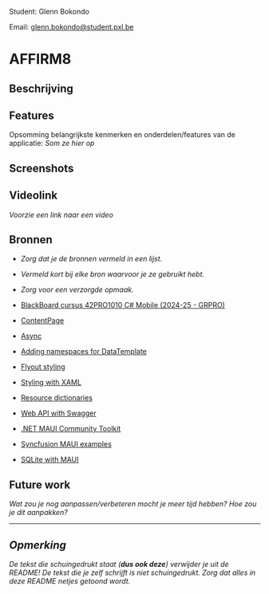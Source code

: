 Student: Glenn Bokondo

Email: glenn.bokondo@student.pxl.be

# AFFIRM8
## Beschrijving


## Features
Opsomming belangrijkste kenmerken en onderdelen/features van de applicatie: 
*Som ze hier op*

## Screenshots


## Videolink
*Voorzie een link naar een video*

## Bronnen
* *Zorg dat je de bronnen vermeld in een lijst.*
* *Vermeld kort bij elke bron waarvoor je ze gebruikt hebt.*
* *Zorg voor een verzorgde opmaak.*

* [BlackBoard cursus 42PRO1010 C# Mobile (2024-25 - GRPRO)](https://blackboard.pxl.be/ultra/courses/_55158_1/outline)
* [ContentPage](https://learn.microsoft.com/en-us/dotnet/maui/user-interface/pages/contentpage?view=net-maui-9.0)
* [Async](https://learn.microsoft.com/en-us/dotnet/csharp/asynchronous-programming/)
* [Adding namespaces for DataTemplate](https://www.reddit.com/r/dotnetMAUI/comments/165xxc8/new_pages_arent_showing_up_within_datatemplate/)
* [Flyout styling](https://learn.microsoft.com/en-us/dotnet/maui/fundamentals/shell/flyout?view=net-maui-8.0#flyout-width-and-height)
* [Styling with XAML](https://learn.microsoft.com/en-us/dotnet/maui/user-interface/styles/xaml?view=net-maui-9.0)
* [Resource dictionaries](https://learn.microsoft.com/en-us/dotnet/maui/fundamentals/resource-dictionaries?view=net-maui-9.0)
* [Web API with Swagger](https://learn.microsoft.com/en-us/aspnet/core/tutorials/web-api-help-pages-using-swagger?view=aspnetcore-8.0)
* [.NET MAUI Community Toolkit](https://learn.microsoft.com/en-us/dotnet/communitytoolkit/maui/)
* [Syncfusion MAUI examples](https://github.com/syncfusion/maui-demos)
* [SQLite with MAUI](https://learn.microsoft.com/en-us/dotnet/maui/data-cloud/database-sqlite?view=net-maui-9.0)

## Future work
*Wat zou je nog aanpassen/verbeteren mocht je meer tijd hebben? Hoe zou je dit aanpakken?* 


---
## *Opmerking*
*De tekst die schuingedrukt staat (**dus ook deze**) verwijder je uit de README! De tekst die je zelf schrijft is niet schuingedrukt. Zorg dat alles in deze README netjes getoond wordt.*